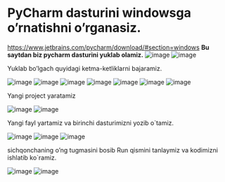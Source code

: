 # PyCharm dasturini windowsga o’rnatishni o’rganasiz.
https://www.jetbrains.com/pycharm/download/#section=windows
**Bu saytdan biz pycharm dasturini yuklab olamiz.**
![image](https://user-images.githubusercontent.com/85432617/135710586-9ffe0d9f-fd25-40f5-b53c-d009fafb36b8.png)
![image](https://user-images.githubusercontent.com/85432617/135710611-71bfbf66-034f-4015-b39a-1d68f3eefd61.png)

Yuklab bo’lgach quyidagi ketma-ketliklarni bajaramiz.

![image](https://user-images.githubusercontent.com/85432617/135710629-663caa61-7448-432c-8304-7d0788724bed.png)
![image](https://user-images.githubusercontent.com/85432617/135710678-17d4341c-44f3-497c-ace3-b82689569349.png)
![image](https://user-images.githubusercontent.com/85432617/135710683-5e42439c-d45f-47e9-8760-ac89d6f4fcea.png)
![image](https://user-images.githubusercontent.com/85432617/135710688-cd7bf4e8-074d-4f70-88b4-b258c8f110b6.png)
![image](https://user-images.githubusercontent.com/85432617/135710692-d668ec08-6ebb-41dc-871c-bade035486af.png)
![image](https://user-images.githubusercontent.com/85432617/135710702-b71fe49a-14d6-47c0-8d13-1bad2e6cf46c.png)
![image](https://user-images.githubusercontent.com/85432617/135710707-1413cc02-280d-4e9f-9962-3bd653fe0698.png)

Yangi project yaratamiz

![image](https://user-images.githubusercontent.com/85432617/135710742-4f12403c-2745-4f8e-91d6-e33cbe154b14.png)
![image](https://user-images.githubusercontent.com/85432617/135710757-1853712c-49c2-46b0-bbe7-02e532cacaa7.png)

Yangi fayl yartamiz va birinchi dasturimizni yozib o`tamiz.

![image](https://user-images.githubusercontent.com/85432617/135710904-f715ab18-5e1c-4b58-b1b0-ea0692a27a6c.png)
![image](https://user-images.githubusercontent.com/85432617/135710910-0f7aec0f-f102-482b-8e4e-456a5ff239c2.png)
![image](https://user-images.githubusercontent.com/85432617/135710914-9476a4b2-814e-49ae-aa6c-1b267d41ab7e.png)


sichqonchaning o’ng tugmasini bosib Run qismini tanlaymiz va kodimizni ishlatib ko`ramiz.

![image](https://user-images.githubusercontent.com/85432617/135710801-95dce6d9-1c57-4a0c-9d49-8e88e0bf4280.png)
![image](https://user-images.githubusercontent.com/85432617/135710806-e28589f3-0a9e-4be4-82ec-6ab30c97d2c7.png)


